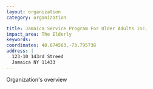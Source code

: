 ```yaml
---
layout: organization
category: organization

title: Jamaica Service Program For Older Adults Inc.
impact_area: The Elderly
keywords: 
coordinates: 40.674563,-73.795738
address: |
  123-10 143rd Streed
  Jamaica NY 11433
---
```

Organization's overview
